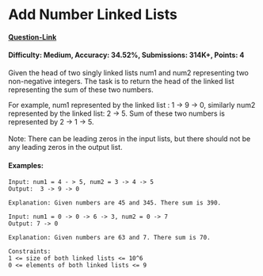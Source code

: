 # Add Number Linked Lists
#### [Question-Link](https://www.geeksforgeeks.org/problems/add-two-numbers-represented-by-linked-lists/1)
#### Difficulty: Medium, Accuracy: 34.52%, Submissions: 314K+, Points: 4

Given the head of two singly linked lists num1 and num2 representing two non-negative integers. The task is to return the head of the linked list representing the sum of these two numbers.

For example, num1 represented by the linked list : 1 -> 9 -> 0, similarly num2 represented by the linked list: 2 -> 5. Sum of these two numbers is represented by 2 -> 1 -> 5.
<br><br>
Note: There can be leading zeros in the input lists, but there should not be any leading zeros in the output list.

#### Examples:
```
Input: num1 = 4 - > 5, num2 = 3 -> 4 -> 5
Output:  3 -> 9 -> 0
 
Explanation: Given numbers are 45 and 345. There sum is 390.
```
```
Input: num1 = 0 -> 0 -> 6 -> 3, num2 = 0 -> 7 
Output: 7 -> 0 
 
Explanation: Given numbers are 63 and 7. There sum is 70.
```
```
Constraints:
1 <= size of both linked lists <= 10^6
0 <= elements of both linked lists <= 9
```
